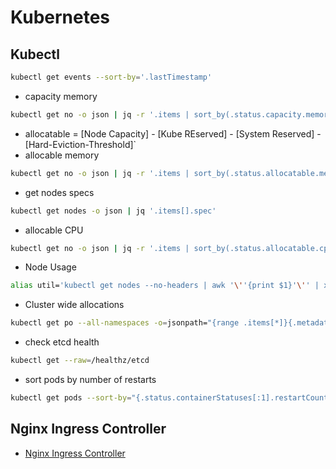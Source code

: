 # Kubernetes

## Kubectl

```sh
kubectl get events --sort-by='.lastTimestamp'
```

- capacity memory

```sh
kubectl get no -o json | jq -r '.items | sort_by(.status.capacity.memory)[]|[.metadata.name,.status.capacity.memory]'
```

- allocatable = [Node Capacity] - [Kube REserved] - [System Reserved] - [Hard-Eviction-Threshold]`
- allocable memory

```sh
kubectl get no -o json | jq -r '.items | sort_by(.status.allocatable.memory)[]|[.metadata.name,.status.allocatable.memory]'
```

- get nodes specs

```sh
kubectl get nodes -o json | jq '.items[].spec'
```

- allocable CPU

```sh
kubectl get no -o json | jq -r '.items | sort_by(.status.allocatable.cpu)[]|[.metadata.name,.status.allocatable.cpu]'
```

- Node Usage

```sh
alias util='kubectl get nodes --no-headers | awk '\''{print $1}'\'' | xargs -I {} sh -c '\''echo {} ; kubectl describe node {} | grep Allocated -A 5 | grep -ve Event -ve Allocated -ve percent -ve -- ; echo '\'''
```

- Cluster wide allocations

```sh
kubectl get po --all-namespaces -o=jsonpath="{range .items[*]}{.metadata.namespace}:{.metadata.name}{'\n'}{range .spec.containers[*]}  {.name}:{.resources.requests.cpu}{'\n'}{end}{'\n'}{end}"
```

- check etcd health

```sh
kubectl get --raw=/healthz/etcd
```

- sort pods by number of restarts

```sh
kubectl get pods --sort-by="{.status.containerStatuses[:1].restartCount}"
```

## Nginx Ingress Controller

- [Nginx Ingress Controller](https://kubernetes.github.io/ingress-nginx/troubleshooting/)
